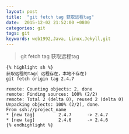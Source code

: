 ```yaml
---
layout: post
title:  "git fetch tag 获取远程tag"
date:  2015-12-02 21:52:00 +0800
categories: git
tags: git
keywords: web1992,Java, Linux,Jekyll,git
---
```



> git fetch tag 获取远程tag

	{% highlight sh %}
	获取远程的tag( 远程存在，本地不存在)
 	git fetch origin tag 2.4.7

	remote: Counting objects: 2, done
	remote: Finding sources: 100% (2/2)
 	remote: Total 2 (delta 0), reused 2 (delta 0)
 	Unpacking objects: 100% (2/2), done.
 	From ssh://project_name
 	* [new tag]         2.4.7      -> 2.4.7
 	* [new tag]         2.4.6      -> 2.4.6
	{% endhighlight %}

